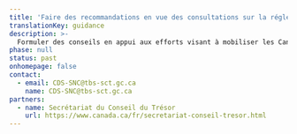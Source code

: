 ```yaml
---
title: 'Faire des recommandations en vue des consultations sur la réglementation'
translationKey: guidance
description: >-
  Formuler des conseils en appui aux efforts visant à mobiliser les Canadiens en matière de réglementation : définir et valider les besoins des utilisateurs et les besoins opérationnels, réaliser une analyse de marché des produits numériques existants, et formuler des recommandations quant à l’acquisition d’un produit ou encore le développement d’un produit maison.
phase: null
status: past
onhomepage: false
contact:
  - email: CDS-SNC@tbs-sct.gc.ca
    name: CDS-SNC@tbs-sct.gc.ca
partners:
  - name: Secrétariat du Conseil du Trésor
    url: https://www.canada.ca/fr/secretariat-conseil-tresor.html
---
```

